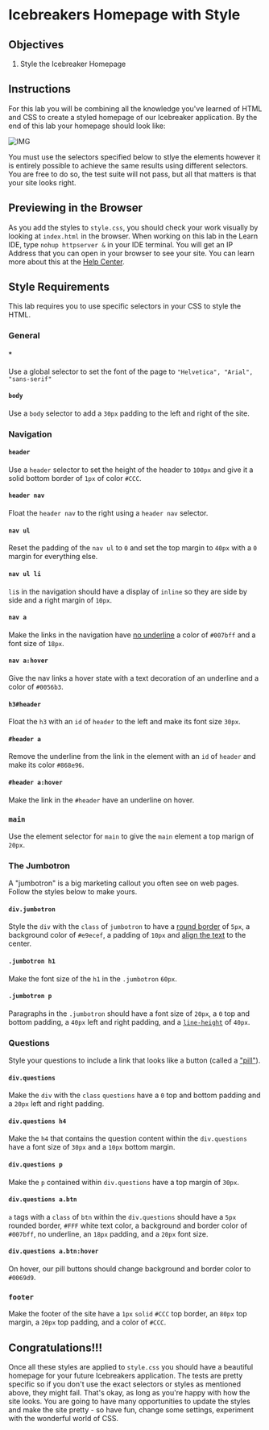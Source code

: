 # Icebreakers Homepage with Style

## Objectives

1. Style the Icebreaker Homepage

## Instructions

For this lab you will be combining all the knowledge you've learned of HTML and CSS to create a styled homepage of our Icebreaker application. By the end of this lab your homepage should look like:

![IMG](https://cl.ly/nV16/Image%202017-11-03%20at%202.18.47%20PM.png)

You must use the selectors specified below to stlye the elements however it is entirely possible to achieve the same results using different selectors. You are free to do so, the test suite will not pass, but all that matters is that your site looks right.

## Previewing in the Browser

As you add the styles to `style.css`, you should check your work visually by looking at `index.html` in the browser. When working on this lab in the Learn IDE, type `nohup httpserver &` in your IDE terminal. You will get an IP Address that you can open in your browser to see your site. You can learn more about this at the [Help Center](http://help.learn.co/the-learn-ide/common-ide-questions/viewing-html-pages-in-the-learn-ide).

## Style Requirements

This lab requires you to use specific selectors in your CSS to style the HTML.

### General

#### `*`

Use a global selector to set the font of the page to `"Helvetica", "Arial", "sans-serif"`


#### `body`

Use a `body` selector to add a `30px` padding to the left and right of the site.

### Navigation

#### `header`

Use a `header` selector to set the height of the header to `100px` and give it a solid bottom border of `1px` of color `#CCC`.

#### `header nav`

Float the `header nav` to the right using a `header nav` selector.

#### `nav ul`

Reset the padding of the `nav ul` to `0` and set the top margin to `40px` with a `0` margin for everything else.

#### `nav ul li`

`li`s in the navigation should have a display of `inline` so they are side by side and a right margin of `10px`.

#### `nav a`

Make the links in the navigation have [no underline](https://www.w3schools.com/cssref/pr_text_text-decoration.asp) a color of `#007bff` and a font size of `18px`.

#### `nav a:hover`

Give the nav links a hover state with a text decoration of an underline and a color of `#0056b3`.

#### `h3#header`

Float the `h3` with an `id` of `header` to the left and make its font size `30px`.

#### `#header a`

Remove the underline from the link in the element with an `id` of `header` and make its color `#868e96`.

#### `#header a:hover`

Make the link in the `#header` have an underline on hover.

### `main`

Use the element selector for `main` to give the `main` element a top marign of `20px`.

### The Jumbotron

A "jumbotron" is a big marketing callout you often see on web pages. Follow the styles below to make yours.

#### `div.jumbotron`

Style the `div` with the `class` of `jumbotron` to have a [round border](https://www.w3schools.com/cssref/css3_pr_border-radius.asp) of `5px`, a background color of `#e9ecef`, a padding of `10px` and [align the text](https://www.w3schools.com/cssref/pr_text_text-align.asp) to the center.

#### `.jumbotron h1`

Make the font size of the `h1` in the `.jumbotron` `60px`.

#### `.jumbotron p`

Paragraphs in the `.jumbotron` should have a font size of `20px`, a `0` top and bottom padding, a `40px` left and right padding, and a [`line-height`](https://www.w3schools.com/cssref/pr_dim_line-height.asp) of `40px`.

### Questions

Style your questions to include a link that looks like a button (called a ["pill"](https://getbootstrap.com/docs/4.0/components/buttons/#button-tags)).

#### `div.questions`

Make the `div` with the `class` `questions` have a `0` top and bottom padding and a `20px` left and right padding.

#### `div.questions h4`

Make the `h4` that contains the question content within the `div.questions` have a font size of `30px` and a `10px` bottom margin.

#### `div.questions p`

Make the `p` contained within `div.questions` have a top margin of `30px`.

#### `div.questions a.btn`

`a` tags with a `class` of `btn` within the `div.questions` should have a `5px` rounded border, `#FFF` white text color, a background and border color of `#007bff`, no underline, an `18px` padding, and a `20px` font size.

#### `div.questions a.btn:hover`

On hover, our pill buttons should change background and border color to `#0069d9`.

### `footer`

Make the footer of the site have a `1px` `solid` `#CCC` top border, an `80px` top margin, a `20px` top padding, and a color of `#CCC`.

## Congratulations!!!

Once all these styles are applied to `style.css` you should have a beautiful homepage for your future Icebreakers application. The tests are pretty specific so if you don't use the exact selectors or styles as mentioned above, they might fail. That's okay, as long as you're happy with how the site looks. You are going to have many opportunities to update the styles and make the site pretty - so have fun, change some settings, experiment with the wonderful world of CSS.
